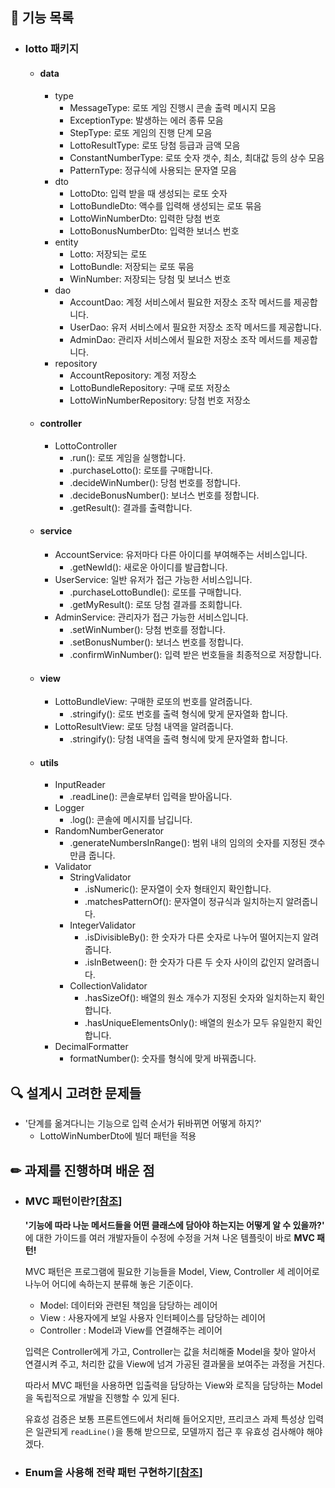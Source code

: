  
## 🚀 기능 목록

- ### lotto 패키지
  - #### data
    - type
      - MessageType: 로또 게임 진행시 콘솔 출력 메시지 모음
      - ExceptionType: 발생하는 에러 종류 모음
      - StepType: 로또 게임의 진행 단계 모음
      - LottoResultType: 로또 당첨 등급과 금액 모음
      - ConstantNumberType: 로또 숫자 갯수, 최소, 최대값 등의 상수 모음
      - PatternType: 정규식에 사용되는 문자열 모음
    - dto
      - LottoDto: 입력 받을 때 생성되는 로또 숫자
      - LottoBundleDto: 액수를 입력해 생성되는 로또 묶음
      - LottoWinNumberDto: 입력한 당첨 번호
      - LottoBonusNumberDto: 입력한 보너스 번호
    - entity
      - Lotto: 저장되는 로또
      - LottoBundle: 저장되는 로또 묶음
      - WinNumber: 저장되는 당첨 및 보너스 번호
    - dao
      - AccountDao: 계정 서비스에서 필요한 저장소 조작 메서드를 제공합니다.
      - UserDao: 유저 서비스에서 필요한 저장소 조작 메서드를 제공합니다.
      - AdminDao: 관리자 서비스에서 필요한 저장소 조작 메서드를 제공합니다.
    - repository
      - AccountRepository: 계정 저장소
      - LottoBundleRepository: 구매 로또 저장소
      - LottoWinNumberRepository: 당첨 번호 저장소
  - #### controller
    - LottoController
      - .run(): 로또 게임을 실행합니다.
      - .purchaseLotto(): 로또를 구매합니다.
      - .decideWinNumber(): 당첨 번호를 정합니다.
      - .decideBonusNumber(): 보너스 번호를 정합니다.
      - .getResult(): 결과를 출력합니다.
  - #### service
    - AccountService: 유저마다 다른 아이디를 부여해주는 서비스입니다.
      - .getNewId(): 새로운 아이디를 발급합니다. 
    - UserService: 일반 유저가 접근 가능한 서비스입니다.
      - .purchaseLottoBundle(): 로또를 구매합니다.
      - .getMyResult(): 로또 당첨 결과를 조회합니다.
    - AdminService: 관리자가 접근 가능한 서비스입니다.
      - .setWinNumber(): 당첨 번호를 정합니다.
      - .setBonusNumber(): 보너스 번호를 정합니다.
      - .confirmWinNumber(): 입력 받은 번호들을 최종적으로 저장합니다.
  - #### view
    - LottoBundleView: 구매한 로또의 번호를 알려줍니다.
      - .stringify(): 로또 번호를 출력 형식에 맞게 문자열화 합니다.
    - LottoResultView: 로또 당첨 내역을 알려줍니다.
      - .stringify(): 당첨 내역을 출력 형식에 맞게 문자열화 합니다.
  - #### utils
    - InputReader
      - .readLine(): 콘솔로부터 입력을 받아옵니다.
    - Logger
      - .log(): 콘솔에 메시지를 남깁니다.
    - RandomNumberGenerator
      - .generateNumbersInRange(): 범위 내의 임의의 숫자를 지정된 갯수만큼 줍니다.
    - Validator
      - StringValidator
        - .isNumeric(): 문자열이 숫자 형태인지 확인합니다.
        - .matchesPatternOf(): 문자열이 정규식과 일치하는지 알려줍니다.
      - IntegerValidator
        - .isDivisibleBy(): 한 숫자가 다른 숫자로 나누어 떨어지는지 알려줍니다.
        - .isInBetween(): 한 숫자가 다른 두 숫자 사이의 값인지 알려줍니다.
      - CollectionValidator
        - .hasSizeOf(): 배열의 원소 개수가 지정된 숫자와 일치하는지 확인합니다.
        - .hasUniqueElementsOnly(): 배열의 원소가 모두 유일한지 확인합니다.
    - DecimalFormatter
      - formatNumber(): 숫자를 형식에 맞게 바꿔줍니다.

## 🔍 설계시 고려한 문제들
* '단계를 옮겨다니는 기능으로 입력 순서가 뒤바뀌면 어떻게 하지?'
  * LottoWinNumberDto에 빌더 패턴을 적용

## ✏ 과제를 진행하며 배운 점

* ### MVC 패턴이란?[[참조](https://murphymoon.tistory.com/entry/%EC%9A%B0%EC%95%84%ED%95%9C-%ED%85%8C%ED%81%AC-MVC-%EB%A6%AC%EB%B7%B0-%EB%A0%88%EC%9D%B4%EC%96%B4-MVC-%ED%8C%A8%ED%84%B4-5%EB%A0%88%EC%9D%B4%EC%96%B4)]

    **'기능에 따라 나눈 메서드들을 어떤 클래스에 담아야 하는지는 어떻게 알 수 있을까?'** 에 대한 가이드를 여러 개발자들이 수정에 수정을 거쳐 나온 템플릿이 바로 **MVC 패턴!**
    
  MVC 패턴은 프로그램에 필요한 기능들을 Model, View, Controller 세 레이어로 나누어 어디에 속하는지 분류해 놓은 기준이다.
  * Model: 데이터와 관련된 책임을 담당하는 레이어
  * View : 사용자에게 보일 사용자 인터페이스를 담당하는 레이어
  * Controller : Model과 View를 연결해주는 레이어

  입력은 Controller에게 가고, Controller는 값을 처리해줄 Model을 찾아 알아서 연결시켜 주고, 처리한 값을 View에 넘겨 가공된 결과물을 보여주는 과정을 거친다.

  따라서 MVC 패턴을 사용하면 입출력을 담당하는 View와 로직을 담당하는 Model을 독립적으로 개발을 진행할 수 있게 된다. 
  
  유효성 검증은 보통 프론트엔드에서 처리해 들어오지만, 프리코스 과제 특성상 입력은 일관되게 `readLine()`을 통해 받으므로, 모델까지 접근 후 유효성 검사해야 해야겠다.
* ### Enum을 사용해 전략 패턴 구현하기[[참조](https://doohyun.tistory.com/64)]
  